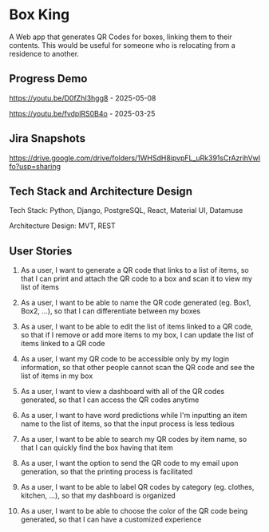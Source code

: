 # Box King
A Web app that generates QR Codes for boxes, linking them to their contents. This would be useful for someone who is relocating from a residence to another.

## Progress Demo
https://youtu.be/D0fZhI3hgg8 - 2025-05-08

https://youtu.be/fvdplRS0B4o - 2025-03-25

## Jira Snapshots
https://drive.google.com/drive/folders/1WHSdH8ipvpFL_uRk391sCrAzrihVwIfo?usp=sharing

## Tech Stack and Architecture Design
Tech Stack: Python, Django, PostgreSQL, React, Material UI, Datamuse

Architecture Design: MVT, REST

## User Stories

1. As a user, I want to generate a QR code that links to a list of items, so that I can print and attach the QR code to a box and scan it to view my list of items

2. As a user, I want to be able to name the QR code generated (eg. Box1, Box2, ...), so that I can differentiate between my boxes

3. As a user, I want to be able to edit the list of items linked to a QR code, so that if I remove or add more items to my box, I can update the list of items linked to a QR code

4. As a user, I want my QR code to be accessible only by my login information, so that other people cannot scan the QR code and see the list of items in my box

5. As a user, I want to view a dashboard with all of the QR codes generated, so that I can access the QR codes anytime

6. As a user, I want to have word predictions while I'm inputting an item name to the list of items, so that the input process is less tedious

7. As a user, I want to be able to search my QR codes by item name, so that I can quickly find the box having that item

8. As a user, I want the option to send the QR code to my email upon generation, so that the printing process is facilitated

9. As a user, I want to be able to label QR codes by category (eg. clothes, kitchen, ...), so that my dashboard is organized

10. As a user, I want to be able to choose the color of the QR code being generated, so that I can have a customized experience
